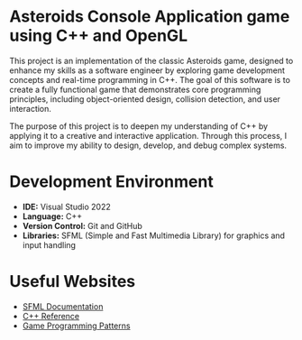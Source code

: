 # Asteroids Console Application game using C++ and OpenGL

This project is an implementation of the classic Asteroids game, designed to enhance my skills as a software engineer by exploring game development concepts and real-time programming in C++. The goal of this software is to create a fully functional game that demonstrates core programming principles, including object-oriented design, collision detection, and user interaction.

The purpose of this project is to deepen my understanding of C++ by applying it to a creative and interactive application. Through this process, I aim to improve my ability to design, develop, and debug complex systems. 

# Development Environment

- **IDE:** Visual Studio 2022
- **Language:** C++
- **Version Control:** Git and GitHub
- **Libraries:** SFML (Simple and Fast Multimedia Library) for graphics and input handling

# Useful Websites

* [SFML Documentation](https://www.sfml-dev.org/documentation/)
* [C++ Reference](https://en.cppreference.com/)
* [Game Programming Patterns](https://gameprogrammingpatterns.com/)
